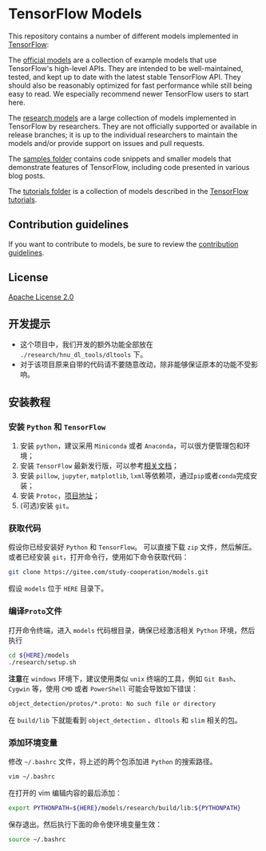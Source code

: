 # TensorFlow Models

This repository contains a number of different models implemented in [TensorFlow](https://www.tensorflow.org):

The [official models](official) are a collection of example models that use TensorFlow's high-level APIs. They are intended to be well-maintained, tested, and kept up to date with the latest stable TensorFlow API. They should also be reasonably optimized for fast performance while still being easy to read. We especially recommend newer TensorFlow users to start here.

The [research models](https://github.com/tensorflow/models/tree/master/research) are a large collection of models implemented in TensorFlow by researchers. They are not officially supported or available in release branches; it is up to the individual researchers to maintain the models and/or provide support on issues and pull requests.

The [samples folder](samples) contains code snippets and smaller models that demonstrate features of TensorFlow, including code presented in various blog posts.

The [tutorials folder](tutorials) is a collection of models described in the [TensorFlow tutorials](https://www.tensorflow.org/tutorials/).

## Contribution guidelines

If you want to contribute to models, be sure to review the [contribution guidelines](CONTRIBUTING.md).

## License

[Apache License 2.0](LICENSE)

## 开发提示

- 这个项目中，我们开发的额外功能全部放在 `./research/hnu_dl_tools/dltools` 下。
- 对于该项目原来自带的代码请不要随意改动，除非能够保证原本的功能不受影响。

## 安装教程

### 安装 `Python` 和 `TensorFlow`

1. 安装 `python`，建议采用 `Miniconda` 或者 `Anaconda`，可以很方便管理包和环境；
2. 安装 `TensorFlow` 最新发行版，可以参考[相关文档](https://www.tensorflow.org/install/)；
3. 安装 `pillow`, `jupyter`, `matplotlib`, `lxml`等依赖项，通过`pip`或者`conda`完成安装；
4. 安装 `Protoc`，[项目地址](https://github.com/google/protobuf)；
5. (可选)安装 `git`。

### 获取代码

假设你已经安装好 `Python` 和 `TensorFlow`。
可以直接下载 `zip` 文件，然后解压。
或者已经安装 `git`，打开命令行，使用如下命令获取代码：

```bash
git clone https://gitee.com/study-cooperation/models.git
```

假设 `models` 位于 `HERE` 目录下。

### 编译`Proto`文件

打开命令终端，进入 `models` 代码根目录，确保已经激活相关 `Python` 环境，然后执行

```bash
cd ${HERE}/models
./research/setup.sh
```

**注意**在 `windows` 环境下，建议使用类似 `unix` 终端的工具，例如 `Git Bash`、`Cygwin` 等，使用 `CMD` 或者 `PowerShell` 可能会导致如下错误：

```bash
object_detection/protos/*.proto: No such file or directory
```

在 `build/lib` 下就能看到 `object_detection` 、`dltools` 和 `slim` 相关的包。

### 添加环境变量

修改 `~/.bashrc` 文件，将上述的两个包添加进 `Python` 的搜索路径。

```bash
vim ~/.bashrc
```

在打开的 vim 编辑内容的最后添加：

```bash
export PYTHONPATH=${HERE}/models/research/build/lib:${PYTHONPATH}
```

保存退出。然后执行下面的命令使环境变量生效：

```bash
source ~/.bashrc
```
